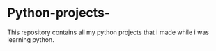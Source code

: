 # Python-projects-
This repository contains all my python projects that i made while i was learning python.
